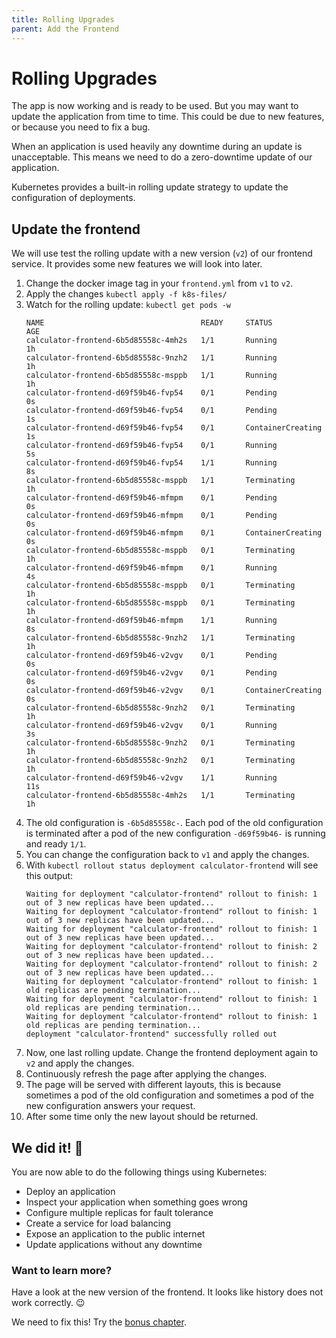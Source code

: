 ```yaml
---
title: Rolling Upgrades
parent: Add the Frontend
---
```


# Rolling Upgrades

The app is now working and is ready to be used. But you may want to update the application
from time to time. This could be due to new features, or because you need to fix a bug.

When an application is used heavily any downtime during an update is unacceptable. This means
we need to do a zero-downtime update of our application.

Kubernetes provides a built-in rolling update strategy to update the configuration of
deployments.

## Update the frontend

We will use test the rolling update with a new version (`v2`) of our frontend service.
It provides some new features we will look into later.

1. Change the docker image tag in your `frontend.yml` from `v1` to `v2`.
2. Apply the changes `kubectl apply -f k8s-files/`
3. Watch for the rolling update: `kubectl get pods -w`
   ```
   NAME                                   READY     STATUS              AGE
   calculator-frontend-6b5d85558c-4mh2s   1/1       Running             1h
   calculator-frontend-6b5d85558c-9nzh2   1/1       Running             1h
   calculator-frontend-6b5d85558c-msppb   1/1       Running             1h
   calculator-frontend-d69f59b46-fvp54    0/1       Pending             0s
   calculator-frontend-d69f59b46-fvp54    0/1       Pending             1s
   calculator-frontend-d69f59b46-fvp54    0/1       ContainerCreating   1s
   calculator-frontend-d69f59b46-fvp54    0/1       Running             5s
   calculator-frontend-d69f59b46-fvp54    1/1       Running             8s
   calculator-frontend-6b5d85558c-msppb   1/1       Terminating         1h
   calculator-frontend-d69f59b46-mfmpm    0/1       Pending             0s
   calculator-frontend-d69f59b46-mfmpm    0/1       Pending             0s
   calculator-frontend-d69f59b46-mfmpm    0/1       ContainerCreating   0s
   calculator-frontend-6b5d85558c-msppb   0/1       Terminating         1h
   calculator-frontend-d69f59b46-mfmpm    0/1       Running             4s
   calculator-frontend-6b5d85558c-msppb   0/1       Terminating         1h
   calculator-frontend-6b5d85558c-msppb   0/1       Terminating         1h
   calculator-frontend-d69f59b46-mfmpm    1/1       Running             8s
   calculator-frontend-6b5d85558c-9nzh2   1/1       Terminating         1h
   calculator-frontend-d69f59b46-v2vgv    0/1       Pending             0s
   calculator-frontend-d69f59b46-v2vgv    0/1       Pending             0s
   calculator-frontend-d69f59b46-v2vgv    0/1       ContainerCreating   0s
   calculator-frontend-6b5d85558c-9nzh2   0/1       Terminating         1h
   calculator-frontend-d69f59b46-v2vgv    0/1       Running             3s
   calculator-frontend-6b5d85558c-9nzh2   0/1       Terminating         1h
   calculator-frontend-6b5d85558c-9nzh2   0/1       Terminating         1h
   calculator-frontend-d69f59b46-v2vgv    1/1       Running             11s
   calculator-frontend-6b5d85558c-4mh2s   1/1       Terminating         1h
   ```
4. The old configuration is `-6b5d85558c-`. Each pod of the old configuration is terminated after a pod of the new configuration `-d69f59b46-` is running and ready `1/1`.
5. You can change the configuration back to `v1` and apply the changes.
6. With `kubectl rollout status deployment calculator-frontend` will see this output:
   ```
   Waiting for deployment "calculator-frontend" rollout to finish: 1 out of 3 new replicas have been updated...
   Waiting for deployment "calculator-frontend" rollout to finish: 1 out of 3 new replicas have been updated...
   Waiting for deployment "calculator-frontend" rollout to finish: 1 out of 3 new replicas have been updated...
   Waiting for deployment "calculator-frontend" rollout to finish: 2 out of 3 new replicas have been updated...
   Waiting for deployment "calculator-frontend" rollout to finish: 2 out of 3 new replicas have been updated...
   Waiting for deployment "calculator-frontend" rollout to finish: 1 old replicas are pending termination...
   Waiting for deployment "calculator-frontend" rollout to finish: 1 old replicas are pending termination...
   Waiting for deployment "calculator-frontend" rollout to finish: 1 old replicas are pending termination...
   deployment "calculator-frontend" successfully rolled out
   ```
7. Now, one last rolling update. Change the frontend deployment again to `v2` and apply the changes.
8. Continuously refresh the page after applying the changes.
9. The page will be served with different layouts, this is because sometimes a pod of the old configuration
   and sometimes a pod of the new configuration answers your request.
10. After some time only the new layout should be returned.

## We did it! 🎉

You are now able to do the following things using Kubernetes:

- Deploy an application
- Inspect your application when something goes wrong
- Configure multiple replicas for fault tolerance
- Create a service for load balancing
- Expose an application to the public internet
- Update applications without any downtime

### Want to learn more?

Have a look at the new version of the frontend. It looks like history does not work correctly. 😉

We need to fix this! Try the [bonus chapter](../03-bonus.md).
